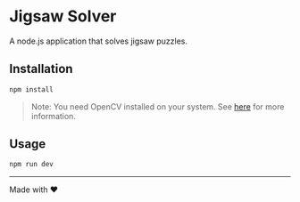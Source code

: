 # Jigsaw Solver

A node.js application that solves jigsaw puzzles.

## Installation

```bash
npm install
```

> Note: You need OpenCV installed on your system. See [here](https://www.npmjs.com/package/@u4/opencv4nodejs#how-to-install) for more information.

## Usage

```bash
npm run dev
```

---

Made with :heart:
